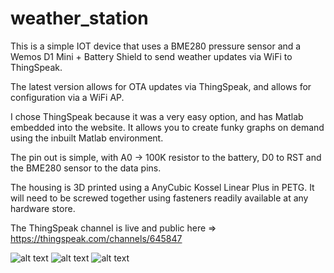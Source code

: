 # weather_station
This is a simple IOT device that uses a BME280 pressure sensor and a Wemos D1 Mini + Battery Shield to send weather updates via WiFi to ThingSpeak.

The latest version allows for OTA updates via ThingSpeak, and allows for configuration via a WiFi AP.

I chose ThingSpeak because it was a very easy option, and has Matlab embedded into the website. It allows you to create funky graphs on demand using the inbuilt Matlab environment.

The pin out is simple, with A0 -> 100K resistor to the battery, D0 to RST and the BME280 sensor to the data pins.

The housing is 3D printed using a AnyCubic Kossel Linear Plus in PETG. It will need to be screwed together using fasteners readily available at any hardware store.

The ThingSpeak channel is live and public here => https://thingspeak.com/channels/645847

![alt text](https://clinetworking.files.wordpress.com/2019/01/img_20190106_122009.jpg?w=730&h=547)
![alt text](https://clinetworking.files.wordpress.com/2019/01/img_20190106_121856.jpg?w=700&h=)
![alt text](https://clinetworking.files.wordpress.com/2019/01/img_20190106_112321.jpg?w=700&h=)

